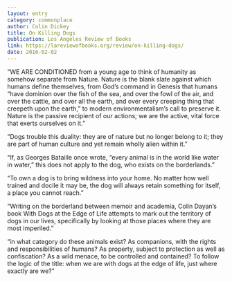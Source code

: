 ```yaml
---
layout: entry
category: commonplace
author: Colin Dickey
title: On Killing Dogs
publication: Los Angeles Review of Books
link: https://lareviewofbooks.org/review/on-killing-dogs/
date: 2016-02-02
---
```


“WE ARE CONDITIONED from a young age to think of humanity as somehow separate from Nature. Nature is the blank slate against which humans define themselves, from God’s command in Genesis that humans “have dominion over the fish of the sea, and over the fowl of the air, and over the cattle, and over all the earth, and over every creeping thing that creepeth upon the earth,” to modern environmentalism’s call to preserve it. Nature is the passive recipient of our actions; we are the active, vital force that exerts ourselves on it.”

“Dogs trouble this duality: they are of nature but no longer belong to it; they are part of human culture and yet remain wholly alien within it.”

“If, as Georges Bataille once wrote, “every animal is in the world like water in water,” this does not apply to the dog, who exists on the borderlands.”

“To own a dog is to bring wildness into your home. No matter how well trained and docile it may be, the dog will always retain something for itself, a place you cannot reach.”

“Writing on the borderland between memoir and academia, Colin Dayan’s book With Dogs at the Edge of Life attempts to mark out the territory of dogs in our lives, specifically by looking at those places where they are most imperiled.”

“in what category do these animals exist? As companions, with the rights and responsibilities of humans? As property, subject to protection as well as confiscation? As a wild menace, to be controlled and contained? To follow the logic of the title: when we are with dogs at the edge of life, just where exactly are we?”
